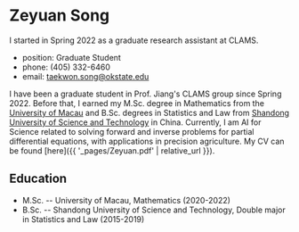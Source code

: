 # Zeyuan Song

I started in Spring 2022 as a graduate research assistant at CLAMS.

- position: Graduate Student
- phone: (405) 332-6460
- email: taekwon.song@okstate.edu

I have been a graduate student in Prof. Jiang's CLAMS group since Spring 2022. Before that, I earned my M.Sc. degree in Mathematics from the [University of Macau](https://www.um.edu.mo/) and B.Sc. degrees in Statistics and Law from [Shandong University of Science and Technology](https://en.sdust.edu.cn/) in China. Currently, I am AI for Science related to solving forward and inverse problems for partial differential equations, with applications in precision agriculture. My CV can be found [here]({{ '_pages/Zeyuan.pdf' | relative_url }}).

## Education

- M.Sc. -- University of Macau, Mathematics (2020-2022)
- B.Sc. -- Shandong University of Science and Technology, Double major in Statistics and Law (2015-2019)
